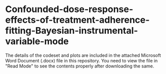 # Confounded-dose-response-effects-of-treatment-adherence-fitting-Bayesian-instrumental-variable-mode

The details of the codeset and plots are included in the attached Microsoft Word Document (.docx) file in this repository. 
You need to view the file in "Read Mode" to see the contents properly after downloading the same.
